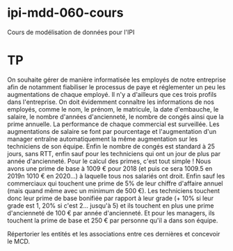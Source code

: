 # ipi-mdd-060-cours
Cours de modélisation de données pour l'IPI

# TP
On souhaite gérer de manière informatisée les employés de notre entreprise afin de notamment fiabiliser le processus de paye et réglementer un peu les augmentations de chaque employé. Il n'y a d'ailleurs que ces trois profils dans l'entreprise. On doit évidemment connaître les informations de nos employés, comme le nom, le prénom, le matricule, la date d'embauche, le salaire, le nombre d'années d'ancienneté, le nombre de congés ainsi que la prime annuelle. La performance de chaque commercial est surveillée. Les augmentations de salaire se font par pourcentage et l'augmentation d'un manager entraîne automatiquement la même augmentation sur les techniciens de son équipe. Enfin le nombre de congés est standard à 25 jours, sans RTT, enfin sauf pour les techniciens qui ont un jour de plus par année d'ancienneté.
Pour le calcul des primes, c'est tout simple ! Nous avons une prime de base à 1009 € pour 2018 (et puis ce sera 1009.5 en 2019n 1010 € en 2020...) à laquelle tous nos salariés ont droit. Enfin sauf les commerciaux qui touchent une prime de 5% de leur chiffre d'affaire annuel (mais quand même avec un minimum de 500 €). Les techniciens touchent donc leur prime de base bonifiée par rapport à leur grade (+ 10% si leur grade est 1, 20% si c'est 2... jusqu'à 5) et ils touchent en plus une prime d'ancienneté de 100 € par année d'ancienneté. Et pour les managers, ils touchent la prime de base et 250 € par personne qu'il a dans son équipe.

Répertorier les entités et les associations entre ces dernières et concevoir le MCD.